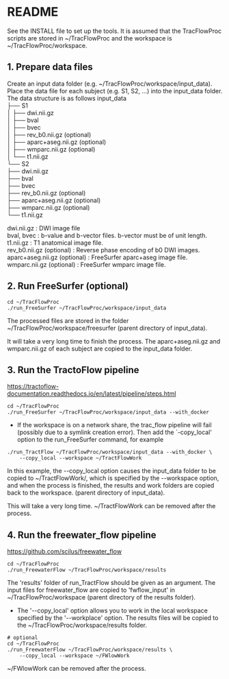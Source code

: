 # README
See the INSTALL file to set up the tools. It is assumed that the TracFlowProc scripts are stored in ~/TracFlowProc and the workspace is ~/TracFlowProc/workspace.

## 1. Prepare data files
Create an input data folder (e.g. ~/TracFlowProc/workspace/input_data).
Place the data file for each subject (e.g. S1, S2, ...) into the
input_data folder.
The data structure is as follows
input_data  
        ├── S1  
        │ ├── dwi.nii.gz  
        │ ├── bval  
        │ ├── bvec  
        │ ├── rev_b0.nii.gz (optional)  
        │ ├── aparc+aseg.nii.gz (optional)  
        │ ├── wmparc.nii.gz (optional)  
        │ └── t1.nii.gz  
        └── S2  
          ├── dwi.nii.gz  
          ├── bval  
          ├── bvec  
          ├── rev_b0.nii.gz (optional)  
          ├── aparc+aseg.nii.gz (optional)  
          ├── wmparc.nii.gz (optional)  
          └── t1.nii.gz  


dwi.nii.gz : DWI image file  
bval, bvec : b-value and b-vector files. b-vector must be of unit length.  
t1.nii.gz : T1 anatomical image file.  
rev_b0.nii.gz (optional) : Reverse phase encoding of b0 DWI images.
aparc+aseg.nii.gz (optional) : FreeSurfer aparc+aseg image file.
wmparc.nii.gz (optional) : FreeSurfer wmparc image file.

## 2. Run FreeSurfer (optional)
```
cd ~/TracFlowProc
./run_FreeSurfer ~/TracFlowProc/workspace/input_data
```
The processed files are stored in the folder ~/TracFlowProc/workspace/freesurfer (parent directory of input_data).

It will take a very long time to finish the process.
The aparc+aseg.nii.gz and wmparc.nii.gz of each subject are copied to the input_data folder.

## 3. Run the TractoFlow pipeline
https://tractoflow-documentation.readthedocs.io/en/latest/pipeline/steps.html
```
cd ~/TracFlowProc
./run_FreeSurfer ~/TracFlowProc/workspace/input_data --with_docker
```

* If the workspace is on a network share, the trac_flow pipeline will fail (possibly due to a symlink creation error).
Then add the `-copy_local' option to the run_FreeSurfer command, for example
```
./run_TractFlow ~/TracFlowProc/workspace/input_data --with_docker \
    --copy_local --workspace ~/TractFlowWork
```
In this example, the --copy_local option causes the input_data folder to be copied to ~/TractFlowWork/, which is specified by the --workspace option, and when the process is finished, the results and work folders are copied back to the workspace. (parent directory of input_data).

This will take a very long time.
~/TractFlowWork can be removed after the process.

## 4. Run the freewater_flow pipeline
https://github.com/scilus/freewater_flow
```
cd ~/TracFlowProc
./run_FreewaterFlow ~/TracFlowProc/workspace/results
```
The 'results' folder of run_TractFlow should be given as an argument. The input files for freewater_flow are copied to 'fwflow_input' in ~/TracFlowProc/workspace (parent directory of the results folder).

* The '--copy_local' option allows you to work in the local workspace specified by the '--workplace' option. The results files will be copied to the ~/TracFlowProc/workspace/results folder.
```
# optional
cd ~/TracFlowProc
./run_FreewaterFlow ~/TracFlowProc/workspace/results \
    --copy_local --workspace ~/FWlowWork
```
~/FWlowWork can be removed after the process.
